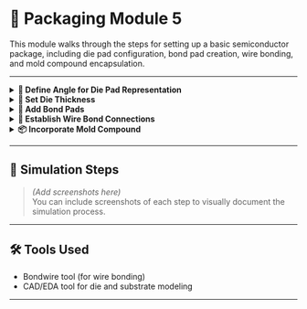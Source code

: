 # 🧰 Packaging Module 5

This module walks through the steps for setting up a basic semiconductor package, including die pad configuration, bond pad creation, wire bonding, and mold compound encapsulation.

---

<details>
<summary><strong>📐 Define Angle for Die Pad Representation</strong></summary>

Specify the angle to represent the die pad.

</details>

<details>
<summary><strong>📏 Set Die Thickness</strong></summary>

Set the thickness to:


</details>

<details>
<summary><strong>🔗 Add Bond Pads</strong></summary>

- Create bond pads on both the die and the substrate.
- These serve as electrical connection points for wire bonding.
- Assign appropriate material properties, typically metallic:
  - **Gold**
  - **Aluminum**

</details>

<details>
<summary><strong>🔌 Establish Wire Bond Connections</strong></summary>

- Use the **Bondwire** tool.
- Connect die pads to substrate pads using **gold wire**.

</details>

<details>
<summary><strong>📦 Incorporate Mold Compound</strong></summary>

- Add a rectangular mold compound structure to encapsulate:
  - The die
  - Associated wire bonds
- Set the thickness to:
  
- Assign mold material properties such as:
  - **Epoxy Molding Compound**

</details>

---

## 📸 Simulation Steps

> *(Add screenshots here)*  
You can include screenshots of each step to visually document the simulation process.

---

## 🛠️ Tools Used

- Bondwire tool (for wire bonding)
- CAD/EDA tool for die and substrate modeling

---



